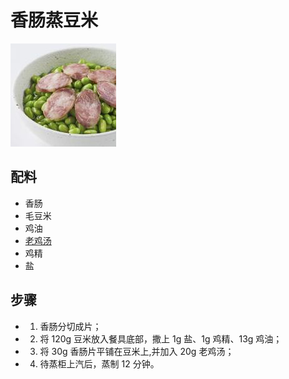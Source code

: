 # 香肠蒸豆米

![香肠蒸豆米](../images/香肠蒸豆米.png)


## 配料
- 香肠
- 毛豆米
- 鸡油
- [老鸡汤](/汤/老鸡汤.md)
- 鸡精
- 盐

## 步骤
- 1. 香肠分切成片；
- 2. 将 120g 豆米放入餐具底部，撒上 1g 盐、1g 鸡精、13g 鸡油；
- 3. 将 30g 香肠片平铺在豆米上,并加入 20g 老鸡汤；
- 4. 待蒸柜上汽后，蒸制 12 分钟。
